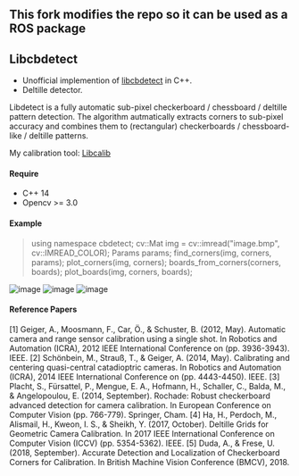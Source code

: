 This fork modifies the repo so it can be used as a ROS package
---
Libcbdetect
---
- Unofficial implemention of [libcbdetect](http://www.cvlibs.net/software/libcbdetect/) in C++.
- Deltille detector.

Libdetect is a fully automatic sub-pixel checkerboard / chessboard / deltille pattern detection. The algorithm autmatically extracts corners to sub-pixel accuracy and combines them to (rectangular) checkerboards / chessboard-like / deltille patterns.

My calibration tool: [Libcalib](https://github.com/ftdlyc/libcalib)

#### Require
- C++ 14
- Opencv >= 3.0

#### Example
> using namespace cbdetect;
> cv::Mat img = cv::imread("image.bmp", cv::IMREAD_COLOR);
> Params params;
> find_corners(img, corners, params);
> plot_corners(img, corners);
> boards_from_corners(corners, boards);
> plot_boards(img, corners, boards);

![image](https://github.com/ftdlyc/libcbdetect/blob/master/example_data/e2_result.png)
![image](https://github.com/ftdlyc/libcbdetect/blob/master/example_data/e6_result.png)
![image](https://github.com/ftdlyc/libcbdetect/blob/master/example_data/e7_result.png)

#### Reference Papers
[1] Geiger, A., Moosmann, F., Car, Ö., & Schuster, B. (2012, May). Automatic camera and range sensor calibration using a single shot. In Robotics and Automation (ICRA), 2012 IEEE International Conference on (pp. 3936-3943). IEEE.
[2] Schönbein, M., Strauß, T., & Geiger, A. (2014, May). Calibrating and centering quasi-central catadioptric cameras. In Robotics and Automation (ICRA), 2014 IEEE International Conference on (pp. 4443-4450). IEEE.
[3] Placht, S., Fürsattel, P., Mengue, E. A., Hofmann, H., Schaller, C., Balda, M., & Angelopoulou, E. (2014, September). Rochade: Robust checkerboard advanced detection for camera calibration. In European Conference on Computer Vision (pp. 766-779). Springer, Cham.
[4] Ha, H., Perdoch, M., Alismail, H., Kweon, I. S., & Sheikh, Y. (2017, October). Deltille Grids for Geometric Camera Calibration. In 2017 IEEE International Conference on Computer Vision (ICCV) (pp. 5354-5362). IEEE.
[5] Duda, A., & Frese, U. (2018, September). Accurate Detection and Localization of Checkerboard Corners for Calibration. In British Machine Vision Conference (BMCV), 2018.
